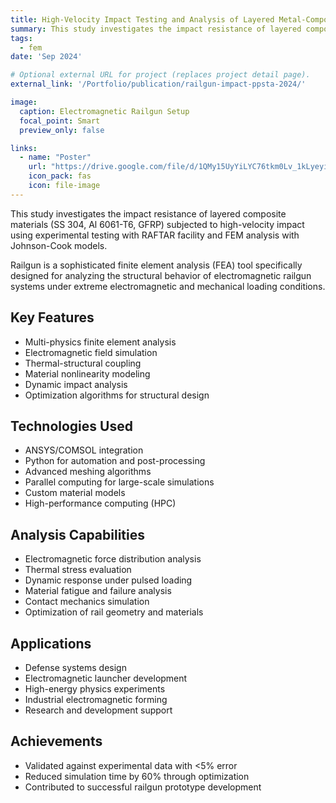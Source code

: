 ```yaml
---
title: High-Velocity Impact Testing and Analysis of Layered Metal-Composite Shields Using Electromagnetic Railguns
summary: This study investigates the impact resistance of layered composite materials (SS 304, Al 6061-T6, GFRP) subjected to high-velocity impact using experimental testing with RAFTAR facility and FEM analysis with Johnson-Cook models.
tags:
  - fem
date: 'Sep 2024'

# Optional external URL for project (replaces project detail page).
external_link: '/Portfolio/publication/railgun-impact-ppsta-2024/'

image:
  caption: Electromagnetic Railgun Setup
  focal_point: Smart
  preview_only: false

links:
  - name: "Poster"
    url: "https://drive.google.com/file/d/1QMy15UyYiLYC76tkm0Lv_1kLyeyiFlzy/view"
    icon_pack: fas
    icon: file-image
---
```


This study investigates the impact resistance of layered composite materials (SS 304, Al 6061-T6, GFRP) subjected to high-velocity impact using experimental testing with RAFTAR facility and FEM analysis with Johnson-Cook models.

Railgun is a sophisticated finite element analysis (FEA) tool specifically designed for analyzing the structural behavior of electromagnetic railgun systems under extreme electromagnetic and mechanical loading conditions.

## Key Features

- Multi-physics finite element analysis
- Electromagnetic field simulation
- Thermal-structural coupling
- Material nonlinearity modeling
- Dynamic impact analysis
- Optimization algorithms for structural design

## Technologies Used

- ANSYS/COMSOL integration
- Python for automation and post-processing
- Advanced meshing algorithms
- Parallel computing for large-scale simulations
- Custom material models
- High-performance computing (HPC)

## Analysis Capabilities

- Electromagnetic force distribution analysis
- Thermal stress evaluation
- Dynamic response under pulsed loading
- Material fatigue and failure analysis
- Contact mechanics simulation
- Optimization of rail geometry and materials

## Applications

- Defense systems design
- Electromagnetic launcher development
- High-energy physics experiments
- Industrial electromagnetic forming
- Research and development support

## Achievements

- Validated against experimental data with <5% error
- Reduced simulation time by 60% through optimization
- Contributed to successful railgun prototype development

